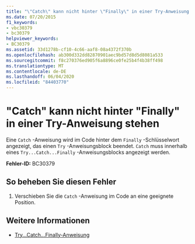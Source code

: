 ```yaml
---
title: "\"Catch\" kann nicht hinter \"Finally\" in einer Try-Anweisung stehen"
ms.date: 07/20/2015
f1_keywords:
- vbc30379
- bc30379
helpviewer_keywords:
- BC30379
ms.assetid: 33d1278b-cf10-4c66-aaf8-08a4372f370b
ms.openlocfilehash: ab300d332dd82870901aec9bd57d8d5d8081a533
ms.sourcegitcommit: f8c270376ed905f6a8896ce0fe25b4f4b38ff498
ms.translationtype: MT
ms.contentlocale: de-DE
ms.lasthandoff: 06/04/2020
ms.locfileid: "84403770"
---
```

# <a name="catch-cannot-appear-after-finally-within-a-try-statement"></a>"Catch" kann nicht hinter "Finally" in einer Try-Anweisung stehen
Eine `Catch` -Anweisung wird im Code hinter dem `Finally` -Schlüsselwort angezeigt, das einen `Try` -Anweisungsblock beendet. `Catch` muss innerhalb eines `Try...Catch...Finally` -Anweisungsblocks angezeigt werden.  
  
 **Fehler-ID:** BC30379  
  
## <a name="to-correct-this-error"></a>So beheben Sie diesen Fehler  
  
1. Verschieben Sie die `Catch` -Anweisung im Code an eine geeignete Position.  
  
## <a name="see-also"></a>Weitere Informationen

- [Try...Catch...Finally-Anweisung](../language-reference/statements/try-catch-finally-statement.md)
